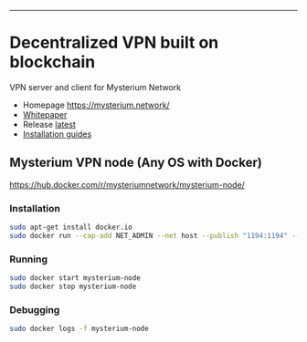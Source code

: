 ---
# Decentralized VPN built on blockchain

VPN server and client for Mysterium Network 

- Homepage https://mysterium.network/
- [Whitepaper](https://mysterium.network/whitepaper.pdf)
- Release [latest](https://github.com/MysteriumNetwork/node/releases/latest)
- [Installation guides](./INSTALL.md)

## Mysterium VPN node (Any OS with Docker)
https://hub.docker.com/r/mysteriumnetwork/mysterium-node/
### Installation
```bash
sudo apt-get install docker.io
sudo docker run --cap-add NET_ADMIN --net host --publish "1194:1194" --name mysterium-node -d mysteriumnetwork/mysterium-node:latest
```
### Running
```bash
sudo docker start mysterium-node
sudo docker stop mysterium-node
```
### Debugging
```bash
sudo docker logs -f mysterium-node
```